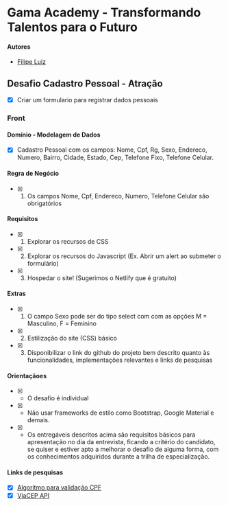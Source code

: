 
# Gama Academy - Transformando Talentos para o Futuro

  

#### Autores

- [Filipe Luiz](https://github.com/filipeluiz)

  

## Desafio Cadastro Pessoal - Atração

 - [x] Criar um formulario para registrar dados pessoais

  

### Front

  

#### Domínio - Modelagem de Dados

  

 - [x]  Cadastro Pessoal com os campos: Nome, Cpf, Rg, Sexo, Endereco, Numero, Bairro, Cidade, Estado, Cep, Telefone Fixo, Telefone Celular.

  

#### Regra de Negócio

  

 - [x]  1. Os campos Nome, Cpf, Endereco, Numero, Telefone Celular são obrigatórios

  

#### Requisitos

 - [x]  1. Explorar os recursos de CSS

 - [x]  2. Explorar os recursos do Javascript (Ex. Abrir um alert ao submeter o formulário)

 - [x]  3. Hospedar o site! (Sugerimos o Netlify que é gratuito)

  

#### Extras

 - [x]  1. O campo Sexo pode ser do tipo select com com as opções M = Masculino, F = Feminino

 - [x]  2. Estilização do site (CSS) básico

 - [x]  3. Disponibilizar o link do github do projeto bem descrito quanto às funcionalidades, implementações relevantes e links de pesquisas

  

#### Orientaçãoes

 - [x]  * O desafio é individual

 - [x]  * Não usar frameworks de estilo como Bootstrap, Google Material e demais.

 - [x]  * Os entregáveis descritos acima são requisitos básicos para apresentação no dia da entrevista, ficando a critério do candidato, se quiser e estiver apto a melhorar o desafio de alguma forma, com os conhecimentos adquiridos durante a trilha de especialização.

#### Links de pesquisas

 - [x]  [Algoritmo para validação CPF](https://dicasdeprogramacao.com.br/algoritmo-para-validar-cpf/)
 - [x]  [ViaCEP API](https://viacep.com.br/)